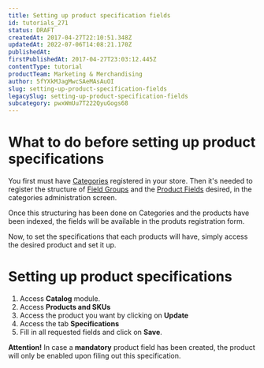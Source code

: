 ```yaml
---
title: Setting up product specification fields
id: tutorials_271
status: DRAFT
createdAt: 2017-04-27T22:10:51.348Z
updatedAt: 2022-07-06T14:08:21.170Z
publishedAt: 
firstPublishedAt: 2017-04-27T23:03:12.445Z
contentType: tutorial
productTeam: Marketing & Merchandising
author: 5fYXkMJagMwcSAeMAsAuOI
slug: setting-up-product-specification-fields
legacySlug: setting-up-product-specification-fields
subcategory: pwxWmUu7T222QyuGogs68
---
```


# What to do before setting up product specifications

You first must have [Categories](/en/tutorial/registering-a-category) registered in your store. 
Then it's needed to register the structure of [Field Groups](/en/tutorial/creating-category-groups) and the [Product Fields](http://help.vtex.com/en/tutorial/creating-a-product-field) desired, in the categories administration screen. 

Once this structuring has been done on Categories and the products have been indexed, the fields will be available in the produts registration form.

Now, to set the specifications that each products will have, simply access the desired product and set it up.

# Setting up product specifications

1. Access **Catalog** module.
2. Access **Products and SKUs**
3. Access the product you want by clicking on **Update**
4. Access the tab **Specifications**
5. Fill in all requested fields and click on **Save**.  

**Attention!** In case a **mandatory** product field has been created, the product will only be enabled upon filing out this specification.
